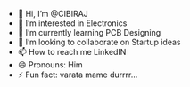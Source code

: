 - 👋 Hi, I’m @CIBIRAJ
- 👀 I’m interested in Electronics
- 🌱 I’m currently learning PCB Designing
- 💞️ I’m looking to collaborate on Startup ideas
- 📫 How to reach me LinkedIN 
- 😄 Pronouns: Him
- ⚡ Fun fact: varata mame durrrr...

<!---
CIBI917/CIBI917 is a ✨ special ✨ repository because its `README.md` (this file) appears on your GitHub profile.
You can click the Preview link to take a look at your changes.
--->
